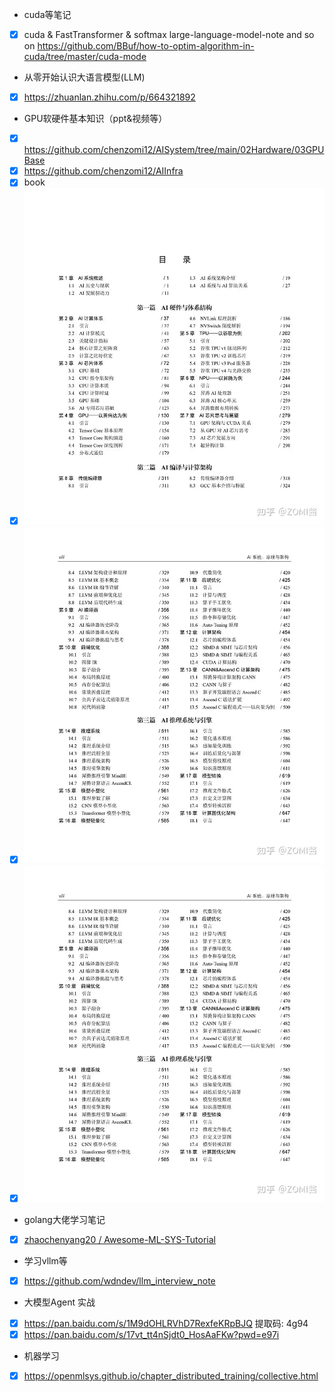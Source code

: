 - cuda等笔记
- [x] cuda & FastTransformer & softmax large-language-model-note and so on 	  https://github.com/BBuf/how-to-optim-algorithm-in-cuda/tree/master/cuda-mode
- 从零开始认识大语言模型(LLM)
- [x] https://zhuanlan.zhihu.com/p/664321892
- GPU软硬件基本知识（ppt&视频等）
- [x] https://github.com/chenzomi12/AISystem/tree/main/02Hardware/03GPUBase
- [x] https://github.com/chenzomi12/AIInfra
- [x] book
- [x] ![image](https://github.com/wangyd1988/AI-learning/blob/main/images/3b4f3cdfc039391382c313d061295666.png)
- [x] ![image](https://github.com/wangyd1988/AI-learning/blob/main/images/d0ac4023eff76740a9ff9c686e9210ed.png)
- [x] ![image](https://github.com/wangyd1988/AI-learning/blob/main/images/d0ac4023eff76740a9ff9c686e9210ed.png)
- golang大佬学习笔记
- [x] [zhaochenyang20 / Awesome-ML-SYS-Tutorial](https://github.com/zhaochenyang20/Awesome-ML-SYS-Tutorial)
- 学习vllm等
- [x] https://github.com/wdndev/llm_interview_note
- 大模型Agent 实战
- [x] https://pan.baidu.com/s/1M9dOHLRVhD7RexfeKRpBJQ 提取码: 4g94
- [x] https://pan.baidu.com/s/17vt_tt4nSjdt0_HosAaFKw?pwd=e97i   
- 机器学习
- [x] https://openmlsys.github.io/chapter_distributed_training/collective.html
